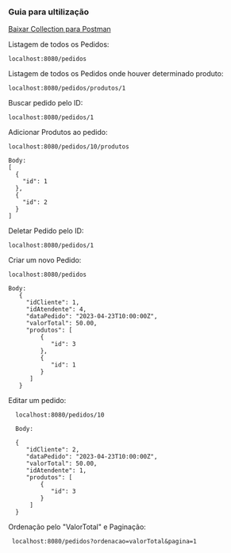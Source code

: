 ### Guia para ultilização
[Baixar Collection para Postman](./VENDAS-API.postman_collection)

Listagem de todos os Pedidos:

    localhost:8080/pedidos
    
Listagem de todos os Pedidos onde houver determinado produto:    

    localhost:8080/pedidos/produtos/1
    
Buscar pedido pelo ID:

    localhost:8080/pedidos/1
    
Adicionar Produtos ao pedido:
    
    localhost:8080/pedidos/10/produtos
    
    Body:
    [
      {
        "id": 1
      },
      {
        "id": 2
      }
    ]
    
Deletar Pedido pelo ID:

    localhost:8080/pedidos/1
    
Criar um novo Pedido:

    localhost:8080/pedidos
    
    Body:
       {
         "idCliente": 1,
         "idAtendente": 4,
         "dataPedido": "2023-04-23T10:00:00Z",
         "valorTotal": 50.00,
         "produtos": [
             {
                "id": 3
             },
             {
                "id": 1
             }
          ]
       }
    
 Editar um pedido:
 
      localhost:8080/pedidos/10
      
      Body:
      
      {
         "idCliente": 2,
         "dataPedido": "2023-04-23T10:00:00Z",
         "valorTotal": 50.00,
         "idAtendente": 1,
         "produtos": [
             {
                "id": 3
             }
          ]
      }
      
Ordenação pelo "ValorTotal" e Paginação:

     localhost:8080/pedidos?ordenacao=valorTotal&pagina=1